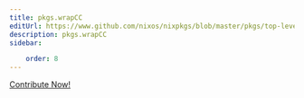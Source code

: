 ```yaml
---
title: pkgs.wrapCC
editUrl: https://www.github.com/nixos/nixpkgs/blob/master/pkgs/top-level/all-packages.nix#L17628C12
description: pkgs.wrapCC
sidebar:

    order: 8
---
```


<a href="https://www.github.com/nixos/nixpkgs/blob/master/pkgs/top-level/all-packages.nix#L17628C12">Contribute Now!</a>



